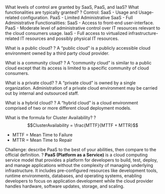 What levels of control are granted by SaaS, PaaS, and IaaS? What functionalities are typically granted?
?
Control:
SaaS - Usage and Usage-related configuration.
PaaS - Limited Administrative
SaaS - Full Administrative
Functionalities:
SaaS - Access to front-end user-interface.
PaaS - Moderate level of administrative control over IT resources relevant to the cloud consumers usage.
IaaS - Full access to virtualized infrastructure-related IT resources and possibly physical IT resources.

What is a public cloud? 
?
A “public cloud” is a publicly accessible cloud environment owned by a third party cloud provider.

What is a community cloud?
?
A “community cloud” is similar to a public cloud except that its access is limited to a specific community of cloud consumers.

What is a private cloud?
?
A “private cloud” is owned by a single organization.
Administration of a private cloud environment may be carried out by internal and outsourced staff.

What is a hybrid cloud?
?
A “hybrid cloud” is a cloud environment comprised of two or more different cloud deployment models.

What is the formula for Cluster Availability?
?
$$ClusterAvailability = \frac{MTTF}{MTTF + MTTR}$$
- MTTF = Mean Time to Failure
- MTTR = Mean Time to Repair

Challenge: describe PaaS to the best of your abilities, then compare to the official definition.
?
**PaaS (Platform as a Service)** is a cloud computing service model that provides a platform for developers to build, test, deploy, and manage applications without the complexity of managing underlying infrastructure.
It includes pre-configured resources like development tools, runtime environments, databases, and operating systems, enabling developers to focus on application development while the cloud provider handles hardware, software updates, storage, and scaling.

